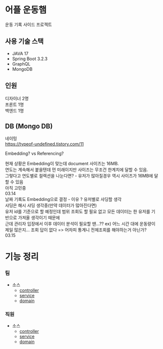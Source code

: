 # 어플 운동햄
운동 기록 사이드 프로젝트

## 사용 기술 스택
- JAVA 17
- Spring Boot 3.2.3
- GraphQL
- MongoDB

## 인원
디자이너 2명  
프론트 1명  
백엔드 1명

## DB (Mongo DB)
네이밍  
https://typeof-undefined.tistory.com/11  
  
Embedding? vs Referencing?  
  
현재 상황은 Embedding이 맞는데 document 사이즈는 16MB.  
연도는 계속해서 붙을텐데 먼 미래이지만 사이즈는 무조건 한계치에 달할 수 있음.  
그렇다고 연도별로 컬렉션을 나눈다면? - 유저가 많아질경우 역시 사이즈가 16MB에 달할 수 있음  
아직 고민중  
03.14  
날짜 기록도 Embedding으로 결정 - 이유 ? 유저별로 샤딩할 생각  
샤딩은 해시 샤딩 생각중(만약 데이터가 많아진다면)  
유저 id를 기준으로 할 예정인데 범위 조회도 할 필요 없고 모든 데이터는 한 유저를 기반으로 가져올 생각이기 때문에  
근데 관리자 입장에서 이후 데이터 분석이 필요할 땐...?? ex) 어느 시간 대에 운동량이 제일 많은지... 조회 답이 없다 => 어차피 통계니 전체조회를 해야하는거 아닌가?  
03.15

# 기능 정리
### 팀
- 소스
    - [controller](src/main/java/com/warmingup/mini/controller/TeamController.java)
    - [service](src/main/java/com/warmingup/mini/service/TeamService.java)
    - [domain](src/main/java/com/warmingup/mini/domain/Team.java)

### 직원
- 소스
    - [controller](src/main/java/com/warmingup/mini/controller/WorkerController.java)
    - [service](src/main/java/com/warmingup/mini/service/WorkerService.java)
    - [domain](src/main/java/com/warmingup/mini/domain/Worker.java)

